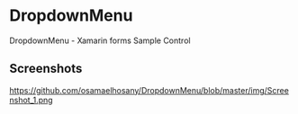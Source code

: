 # DropdownMenu
DropdownMenu - Xamarin forms Sample Control
## Screenshots
https://github.com/osamaelhosany/DropdownMenu/blob/master/img/Screenshot_1.png
